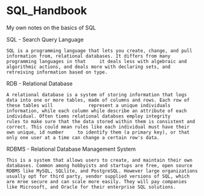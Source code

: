 # SQL_Handbook
My own notes on the basics of SQL 

SQL - Search Query Language 

    SQL is a programming language that lets you create, change, and pull information from, relational databases. It differs from many programming languages in that     it deals less with algebraic and algorithmic actions, and deals more with declaring sets, and retreiving information based on type. 

RDB - Relational Database

    A relational database is a system of storing information that logs data into one or more tables, made of columns and rows. Each row of these tables will             represent a unique individuals information, while each column while describe an attribute of each individual. Often tiems relational databses employ integrity       rules to make sure that the data stored within them is consistent and correct. This could mean rules like each individual must have their own unique, id number     to identify them (a primary key), or that only one user at a time can change a certain row's data. 

RDBMS - Relational Database Management System 

    This is a system that allows users to create, and maintain their own databases. Common among hobbyists and startups are free, open source RDBMS like MySQL, SQLlite, and PostgreSQL. However large organizations usually opt for third party, vendor supplied versions of SQL, which are mroe secure and can scale more easily. They will pay companies like Microsoft, and Oracle for their enterprise SQL solutions. 
